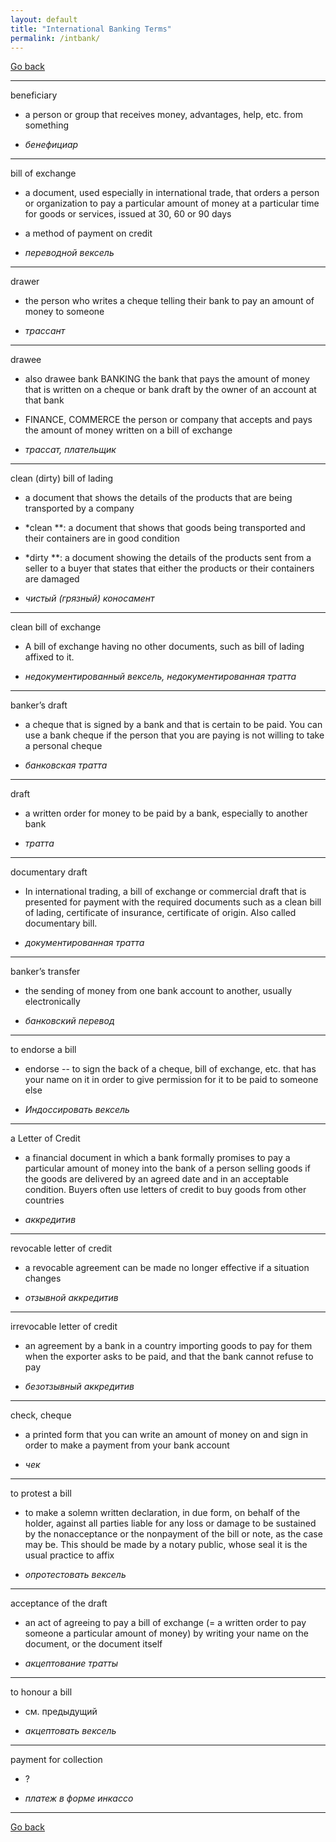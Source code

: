 ```yaml
---
layout: default
title: "International Banking Terms"
permalink: /intbank/
---
```


[Go back](https://teu5us.github.io/kdo)

------

beneficiary

  * a person or group that receives money, advantages, help, etc. from something

  * *бенефициар*

------

bill of exchange

  * a document, used especially in international trade, that orders a person or organization to pay a particular amount of money at a particular time for goods or services, issued at 30, 60 or 90 days

  * a method of payment on credit

  * *переводной вексель*

------

drawer

  * the person who writes a cheque telling their bank to pay an amount of money to someone

  * *трассант*

------

drawee

  * also drawee bank BANKING the bank that pays the amount of money that is written on a cheque or bank draft by the owner of an account at that bank

  * FINANCE, COMMERCE the person or company that accepts and pays the amount of money written on a bill of exchange

  * *трассат, плательщик*

------

clean (dirty) bill of lading

  * a document that shows the details of the products that are being transported by a company

  * *clean **: a document that shows that goods being transported and their containers are in good condition

  * *dirty **: a document showing the details of the products sent from a seller to a buyer that states that either the products or their containers are damaged

  * *чистый (грязный) коносамент*

------

clean bill of exchange

  * A bill of exchange having no other documents, such as bill of lading affixed to it.

  * *недокументированный вексель, недокументированная тратта*

------

banker’s draft

  * a cheque that is signed by a bank and that is certain to be paid. You can use a bank cheque if the person that you are paying is not willing to take a personal cheque

  * *банковская тратта*

------

draft

  * a written order for money to be paid by a bank, especially to another bank

  * *тратта*

------

documentary draft

  * In international trading, a bill of exchange or commercial draft that is presented for payment with the required documents such as a clean bill of lading, certificate of insurance, certificate of origin. Also called documentary bill.

  * *документированная тратта*

------

banker’s transfer

  * the sending of money from one bank account to another, usually electronically

  * *банковский перевод*

------

to endorse a bill

  * endorse -- to sign the back of a cheque, bill of exchange, etc. that has your name on it in order to give permission for it to be paid to someone else

  * *Индоссировать вексель*

------

a Letter of Credit

  * a financial document in which a bank formally promises to pay a particular amount of money into the bank of a person selling goods if the goods are delivered by an agreed date and in an acceptable condition. Buyers often use letters of credit to buy goods from other countries

  * *аккредитив*

------

revocable letter of credit

  * a revocable agreement can be made no longer effective if a situation changes

  * *отзывной аккредитив*

------

irrevocable letter of  credit

  * an agreement by a bank in a country importing goods to pay for them when the exporter asks to be paid, and that the bank cannot refuse to pay

  * *безотзывный аккредитив*

------

check, cheque

  * a printed form that you can write an amount of money on and sign in order to make a payment from your bank account

  * *чек*

------

to protest a bill

  * to make a solemn written declaration, in due form, on behalf of the holder, against all parties liable for any loss or damage to be sustained by the nonacceptance or the nonpayment of the bill or note, as the case may be. This should be made by a notary public, whose seal it is the usual practice to affix

  * *опротестовать вексель*

------

acceptance of the draft

  * an act of agreeing to pay a bill of exchange (= a written order to pay someone a particular amount of money) by writing your name on the document, or the document itself

  * *акцептование тратты*

------

to honour a bill

  * см. предыдущий

  * *акцептовать вексель*

------

payment for collection

  * ?

  * *платеж в форме инкассо*

-------

[Go back](https://teu5us.github.io/kdo)
